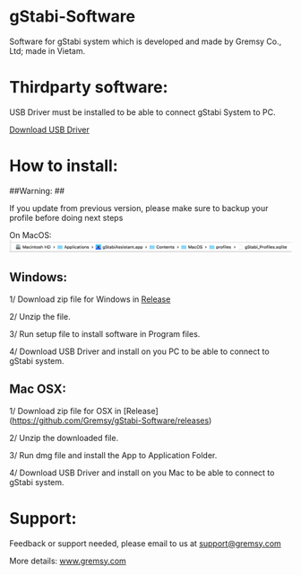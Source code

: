 # gStabi-Software
Software for gStabi system which is developed and made by Gremsy Co., Ltd; made in Vietam.

# Thirdparty software:
USB Driver must be installed to be able to connect gStabi System to PC.

[Download USB Driver](https://www.silabs.com/products/mcu/Pages/USBtoUARTBridgeVCPDrivers.aspx)
# How to install:

##Warning: ##

If you update from previous version, please make sure to backup your profile before doing next steps

On MacOS: ![Profile Database Location on MacOS](https://github.com/Gremsy/gStabi-Software/blob/master/profilesDatabaseLocation_macOS.png "Profiles Database Location on MacOS")

## Windows:
1/ Download zip file for Windows in [Release](https://github.com/Gremsy/gStabi-Software/releases)

2/ Unzip the file.

3/ Run setup file to install software in Program files.

4/ Download USB Driver and install on you PC to be able to connect to gStabi system.

## Mac OSX:
1/ Download zip file for OSX in [Release] (https://github.com/Gremsy/gStabi-Software/releases)

2/ Unzip the downloaded file.

3/ Run dmg file and install the App to Application Folder.

4/ Download USB Driver and install on you Mac to be able to connect to gStabi system.

# Support:

Feedback or support needed, please email to us at support@gremsy.com

More details: www.gremsy.com




